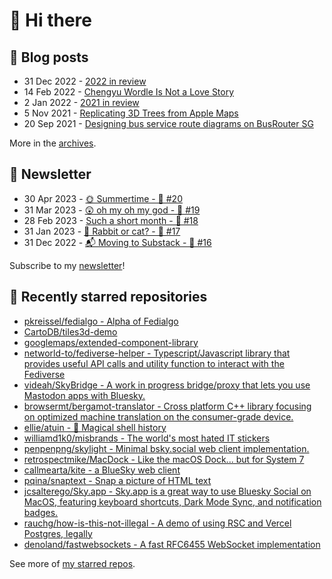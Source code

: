 # 👋 Hi there

## 📝 Blog posts

<!-- feed start -->
- 31 Dec 2022 - [2022 in review](https://cheeaun.com/blog/2022/12/2022-in-review/)
- 14 Feb 2022 - [Chengyu Wordle Is Not a Love Story](https://cheeaun.com/blog/2022/02/chengyu-wordle-is-not-a-love-story/)
- 2 Jan 2022 - [2021 in review](https://cheeaun.com/blog/2022/01/2021-in-review/)
- 5 Nov 2021 - [Replicating 3D Trees from Apple Maps](https://cheeaun.com/blog/2021/11/replicating-3d-trees-apple-maps/)
- 20 Sep 2021 - [Designing bus service route diagrams on BusRouter SG](https://cheeaun.com/blog/2021/09/bus-service-route-diagrams-busrouter-sg/)
<!-- feed end -->

More in the [archives](https://cheeaun.com/blog/archives/).

## 📰 Newsletter

<!-- newsletter start -->
- 30 Apr 2023 - [🌞 Summertime - 🥫 #20](https://cheeaun.substack.com/p/summertime-20)
- 31 Mar 2023 - [😲 oh my oh my god - 🥫 #19](https://cheeaun.substack.com/p/oh-my-oh-my-god-19)
- 28 Feb 2023 - [Such a short month - 🥫 #18](https://cheeaun.substack.com/p/such-a-short-month-18)
- 31 Jan 2023 - [🧧 Rabbit or cat? - 🥫 #17](https://cheeaun.substack.com/p/rabbit-or-cat-17)
- 31 Dec 2022 - [📬 Moving to Substack - 🥫 #16](https://cheeaun.substack.com/p/moving-to-substack-16)
<!-- newsletter end -->

Subscribe to my [newsletter](https://cheeaun.substack.com/)!

## 🌟 Recently starred repositories

<!-- starred repos start -->
- [pkreissel/fedialgo - Alpha of Fedialgo](https://github.com/pkreissel/fedialgo)
- [CartoDB/tiles3d-demo](https://github.com/CartoDB/tiles3d-demo)
- [googlemaps/extended-component-library](https://github.com/googlemaps/extended-component-library)
- [networld-to/fediverse-helper - Typescript/Javascript library that provides useful API calls and utility function to interact with the Fediverse](https://github.com/networld-to/fediverse-helper)
- [videah/SkyBridge - A work in progress bridge/proxy that lets you use Mastodon apps with Bluesky.](https://github.com/videah/SkyBridge)
- [browsermt/bergamot-translator - Cross platform C++ library focusing on optimized machine translation on the consumer-grade device. ](https://github.com/browsermt/bergamot-translator)
- [ellie/atuin - 🐢 Magical shell history](https://github.com/ellie/atuin)
- [williamd1k0/misbrands - The world's most hated IT stickers](https://github.com/williamd1k0/misbrands)
- [penpenpng/skylight - Minimal bsky.social web client implementation.](https://github.com/penpenpng/skylight)
- [retrospectmike/MacDock - Like the macOS Dock... but for System 7](https://github.com/retrospectmike/MacDock)
- [callmearta/kite - a BlueSky web client](https://github.com/callmearta/kite)
- [pqina/snaptext - Snap a picture of HTML text](https://github.com/pqina/snaptext)
- [jcsalterego/Sky.app - Sky.app is a great way to use Bluesky Social on MacOS, featuring keyboard shortcuts, Dark Mode Sync, and notification badges.](https://github.com/jcsalterego/Sky.app)
- [rauchg/how-is-this-not-illegal - A demo of using RSC and Vercel Postgres, legally](https://github.com/rauchg/how-is-this-not-illegal)
- [denoland/fastwebsockets - A fast RFC6455 WebSocket implementation](https://github.com/denoland/fastwebsockets)
<!-- starred repos end -->

See more of [my starred repos](https://github.com/stars/cheeaun/).
